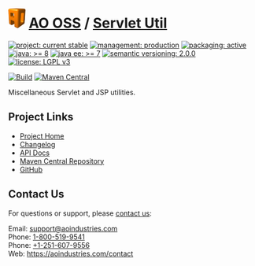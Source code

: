 # [<img src="ao-logo.png" alt="AO Logo" width="35" height="40">](https://github.com/aoindustries) [AO OSS](https://github.com/aoindustries/ao-oss) / [Servlet Util](https://github.com/aoindustries/ao-servlet-util)

[![project: current stable](https://oss.aoapps.com/ao-badges/project-current-stable.svg)](https://aoindustries.com/life-cycle#project-current-stable)
[![management: production](https://oss.aoapps.com/ao-badges/management-production.svg)](https://aoindustries.com/life-cycle#management-production)
[![packaging: active](https://oss.aoapps.com/ao-badges/packaging-active.svg)](https://aoindustries.com/life-cycle#packaging-active)  
[![java: &gt;= 8](https://oss.aoapps.com/ao-badges/java-8.svg)](https://docs.oracle.com/javase/8/docs/api/)
[![java ee: &gt;= 7](https://oss.aoapps.com/ao-badges/javaee-7.svg)](https://docs.oracle.com/javaee/7/api/)
[![semantic versioning: 2.0.0](https://oss.aoapps.com/ao-badges/semver-2.0.0.svg)](http://semver.org/spec/v2.0.0.html)
[![license: LGPL v3](https://oss.aoapps.com/ao-badges/license-lgpl-3.0.svg)](https://www.gnu.org/licenses/lgpl-3.0)

[![Build](https://github.com/aoindustries/ao-servlet-util/workflows/Build/badge.svg?branch=master)](https://github.com/aoindustries/ao-servlet-util/actions?query=workflow%3ABuild)
[![Maven Central](https://maven-badges.herokuapp.com/maven-central/com.aoapps/ao-servlet-util/badge.svg)](https://maven-badges.herokuapp.com/maven-central/com.aoapps/ao-servlet-util)

Miscellaneous Servlet and JSP utilities.

## Project Links
* [Project Home](https://oss.aoapps.com/servlet-util/)
* [Changelog](https://oss.aoapps.com/servlet-util/changelog)
* [API Docs](https://oss.aoapps.com/servlet-util/apidocs/)
* [Maven Central Repository](https://search.maven.org/artifact/com.aoapps/ao-servlet-util)
* [GitHub](https://github.com/aoindustries/ao-servlet-util)

## Contact Us
For questions or support, please [contact us](https://aoindustries.com/contact):

Email: [support@aoindustries.com](mailto:support@aoindustries.com)  
Phone: [1-800-519-9541](tel:1-800-519-9541)  
Phone: [+1-251-607-9556](tel:+1-251-607-9556)  
Web: https://aoindustries.com/contact
